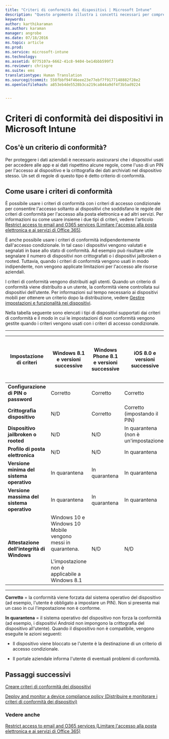 ```yaml
---
title: "Criteri di conformità dei dispositivi | Microsoft Intune"
description: "Questo argomento illustra i concetti necessari per comprendere cosa sono e come funzionano i criteri di conformità del dispositivo."
keywords: 
author: karthikaraman
ms.author: karaman
manager: angrobe
ms.date: 07/18/2016
ms.topic: article
ms.prod: 
ms.service: microsoft-intune
ms.technology: 
ms.assetid: 0775107a-6662-41c8-9404-be14bbb599f3
ms.reviewer: chrisgre
ms.suite: ems
translationtype: Human Translation
ms.sourcegitcommit: 550fbbf94f46eee23e77ebf7f9177148882f28e2
ms.openlocfilehash: a853eb4de5528b3ca219ca844a9df4f3b5ad9224


---
```


# Criteri di conformità dei dispositivi in Microsoft Intune
## Cos'è un criterio di conformità?
Per proteggere i dati aziendali è necessario assicurarsi che i dispositivi usati per accedere alle app e ai dati rispettino alcune regole, come l'uso di un PIN per l'accesso al dispositivo e la crittografia dei dati archiviati nel dispositivo stesso. Un set di regole di questo tipo è detto criterio di conformità.

## Come usare i criteri di conformità
È possibile usare i criteri di conformità con i criteri di accesso condizionale per consentire l'accesso soltanto ai dispositivi che soddisfano le regole dei criteri di conformità per l'accesso alla posta elettronica e ad altri servizi. Per informazioni su come usare insieme i due tipi di criteri, vedere l'articolo [Restrict access to email and O365 services (Limitare l'accesso alla posta elettronica e ai servizi di Office 365)](restrict-access-to-email-and-o365-services-with-microsoft-intune.md).

È anche possibile usare i criteri di conformità indipendentemente dall'accesso condizionale. In tal caso i dispositivi vengono valutati e segnalati in base allo stato di conformità. Ad esempio può risultare utile segnalare il numero di dispositivi non crittografati o i dispositivi jailbroken o rooted. Tuttavia, quando i criteri di conformità vengono usati in modo indipendente, non vengono applicate limitazioni per l'accesso alle risorse aziendali.

I criteri di conformità vengono distribuiti agli utenti. Quando un criterio di conformità viene distribuito a un utente, la conformità viene controllata sui dispositivi dell’utente.
Per informazioni sul tempo necessario ai dispositivi mobili per ottenere un criterio dopo la distribuzione, vedere [Gestire impostazioni e funzionalità nei dispositivi](https://docs.microsoft.com/en-us/intune/deploy-use/manage-settings-and-features-on-your-devices-with-microsoft-intune-policies#frequently-asked-questions-about-intune-policies).

Nella tabella seguente sono elencati i tipi di dispositivi supportati dai criteri di conformità e il modo in cui le impostazioni di non conformità vengono gestite quando i criteri vengono usati con i criteri di accesso condizionale.

-----------------------------

|Impostazione di criteri| Windows 8.1 e versioni successive| Windows Phone 8.1 e versioni successive| iOS 8.0 e versioni successive|Android 4.0 e versioni successive<br/>Samsung KNOX Standard 4.0 e versioni successive|
|-----|----|----|----|----|
|**Configurazione di PIN o password** |Corretto|Corretto|Corretto|In quarantena|
|**Crittografia dispositivo**|N/D|Corretto|Corretto (impostando il PIN)|In quarantena|
|**Dispositivo jailbroken o rooted**|N/D|N/D|In quarantena (non è un'impostazione)|In quarantena (non è un'impostazione)|
|**Profilo di posta elettronica**|N/D|N/D|In quarantena|N/D|
|**Versione minima del sistema operativo**|In quarantena|In quarantena|In quarantena|In quarantena|
|**Versione massima del sistema operativo**|In quarantena| In quarantena| In quarantena| In quarantena|
|**Attestazione dell'integrità di Windows**|Windows 10 e Windows 10 Mobile vengono messi in quarantena.<br /><br />L'impostazione non è applicabile a Windows 8.1|N/D|N/D|N/D|

------------------------------

**Corretto** = la conformità viene forzata dal sistema operativo del dispositivo (ad esempio, l'utente è obbligato a impostare un PIN).  Non si presenta mai un caso in cui l'impostazione non è conforme.

**In quarantena** = il sistema operativo del dispositivo non forza la conformità (ad esempio, i dispositivi Android non impongono la crittografia del dispositivo all'utente). Quando il dispositivo non è compatibile, vengono eseguite le azioni seguenti:

-   Il dispositivo viene bloccato se l'utente è la destinazione di un criterio di accesso condizionale.

-   Il portale aziendale informa l'utente di eventuali problemi di conformità.

## Passaggi successivi
[Creare criteri di conformità dei dispositivi](create-a-device-compliance-policy-in-microsoft-intune.md)

[Deploy and monitor a device compliance policy (Distribuire e monitorare i criteri di conformità dei dispositivi)](deploy-and-monitor-a-device-compliance-policy-in-microsoft-intune.md)

### Vedere anche
[Restrict access to email and O365 services (Limitare l'accesso alla posta elettronica e ai servizi di Office 365)](restrict-access-to-email-and-o365-services-with-microsoft-intune.md)



<!--HONumber=Sep16_HO4-->


